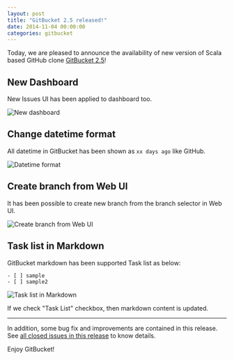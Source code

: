 ```yaml
---
layout: post
title: "GitBucket 2.5 released!"
date: 2014-11-04 00:00:00
categories: gitbucket
---
```


Today, we are pleased to announce the availability of new version of Scala based GitHub clone [GitBucket 2.5](https://github.com/takezoe/gitbucket/releases/tag/2.5)!

## New Dashboard

New Issues UI has been applied to dashboard too.

![New dashboard]({{site.baseurl}}/images/gitbucket-2.5/dashboard.png)

## Change datetime format

All datetime in GitBucket has been shown as `xx days ago` like GitHub.

![Datetime format]({{site.baseurl}}/images/gitbucket-2.5/dateformat.png)


## Create branch from Web UI

It has been possible to create new branch from the branch selector in Web UI.

![Create branch from Web UI]({{site.baseurl}}/images/gitbucket-2.5/create_branch.png)

## Task list in Markdown

GitBucket markdown has been supported Task list as below:

```
- [ ] sample
- [ ] sample2
```

![Task list in Markdown]({{site.baseurl}}/images/gitbucket-2.5/tasklist.png)

If we check "Task List" checkbox, then markdown content is updated.

----

In addition, some bug fix and improvements are contained in this release. See [all closed issues in this release](https://github.com/takezoe/gitbucket/issues?q=milestone%3A2.5+is%3Aclosed) to know details.

Enjoy GitBucket!
